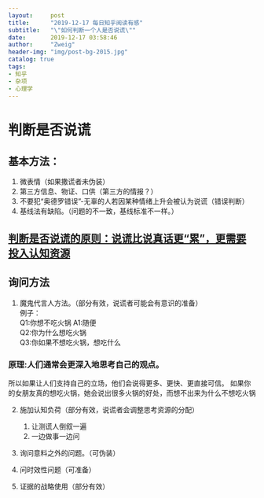 ```yaml
---
layout:     post
title:      "2019-12-17 每日知乎阅读有感"
subtitle:   "\"如何判断一个人是否说谎\""
date:       2019-12-17 03:58:46 
author:     "Zweig"
header-img: "img/post-bg-2015.jpg"
catalog: true
tags:
- 知乎
- 杂项
- 心理学
---
```

# 判断是否说谎
## 基本方法：
1. 微表情（如果撒谎者未伪装）
2. 第三方信息、物证、口供（第三方的情报？）
3. 不要犯“奥德罗错误”-无辜的人若因某种情绪上升会被认为说谎（错误判断）
4. 基线法有缺陷。（问题的不一致，基线标准不一样。）

## [判断是否说谎的原则：说谎比说真话更“累”，更需要投入认知资源](https://www.zhihu.com/question/22669105#footnote-5)


## 询问方法
1. 魔鬼代言人方法。（部分有效，说谎者可能会有意识的准备）<br>
例子：<br>
Q1:你想不吃火锅 A1:随便<br>
Q2:你为什么想吃火锅<br>
Q3:你如果不想吃火锅，想吃什么<br>
### 原理:人们通常会更深入地思考自己的观点。
所以如果让人们支持自己的立场，他们会说得更多、更快、更直接可信。
如果你的女朋友真的想吃火锅，她会说出很多火锅的好处，而想不出来为什么不想吃火锅

2. 施加认知负荷（部分有效，说谎者会调整思考资源的分配）<br>
   1. 让测谎人倒叙一遍
   2. 一边做事一边问

3. 询问意料之外的问题。（可伪装）

4. 问时效性问题（可准备）

5. 证据的战略使用（部分有效）
